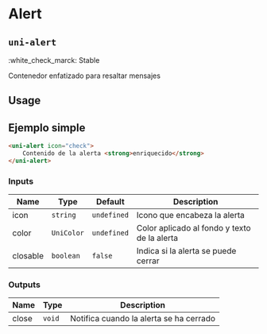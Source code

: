 Alert
===================
`uni-alert`
---
:white_check_marck: Stable

Contenedor enfatizado para resaltar mensajes

## Usage

## Ejemplo simple

```html
<uni-alert icon="check">
    Contenido de la alerta <strong>enriquecido</strong>
</uni-alert>

```

### Inputs

| Name   | Type         | Default | Description 
| -------- | ------------ | ----------- | -----------
| icon     | `string`     | `undefined` | Icono que encabeza la alerta
| color    | `UniColor`   | `undefined` | Color aplicado al fondo y texto de la alerta
| closable | `boolean`    | `false`     | Indica si la alerta se puede cerrar

### Outputs

| Name          | Type      | Description
| --------------- | --------- | -----------
| close           | `void`    | Notifica cuando la alerta se ha cerrado
